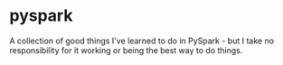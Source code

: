# pyspark
A collection of good things I've learned to do in PySpark - but I take no responsibility for it working or being the best way to do things.
